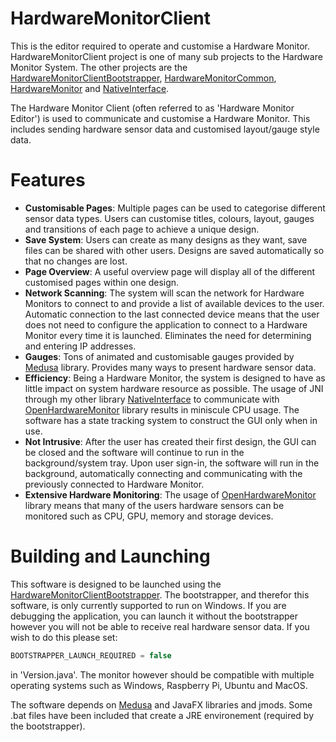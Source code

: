 # HardwareMonitorClient
This is the editor required to operate and customise a Hardware Monitor. HardwareMonitorClient project is one of many sub projects to the Hardware Monitor System. The other projects are the [HardwareMonitorClientBootstrapper](https://github.com/ChristianBenner/HardwareMonitorClientBootstrapper), [HardwareMonitorCommon](https://github.com/ChristianBenner/HardwareMonitorCommon), [HardwareMonitor](https://github.com/ChristianBenner/HardwareMonitor) and [NativeInterface](https://github.com/ChristianBenner/NativeInterface).

The Hardware Monitor Client (often referred to as 'Hardware Monitor Editor') is used to communicate and customise a Hardware Monitor. This includes sending hardware sensor data and customised layout/gauge style data.

# Features
- **Customisable Pages**: Multiple pages can be used to categorise different sensor data types. Users can customise titles, colours, layout, gauges and transitions of each page to achieve a unique design.
- **Save System**: Users can create as many designs as they want, save files can be shared with other users. Designs are saved automatically so that no changes are lost.
- **Page Overview**: A useful overview page will display all of the different customised pages within one design.
- **Network Scanning**: The system will scan the network for Hardware Monitors to connect to and provide a list of available devices to the user. Automatic connection to the last connected device means that the user does not need to configure the application to connect to a Hardware Monitor every time it is launched. Eliminates the need for determining and entering IP addresses.
- **Gauges**: Tons of animated and customisable gauges provided by [Medusa](https://github.com/HanSolo/Medusa) library. Provides many ways to present hardware sensor data.
- **Efficiency**: Being a Hardware Monitor, the system is designed to have as little impact on system hardware resource as possible. The usage of JNI through my other library [NativeInterface](https://github.com/ChristianBenner/NativeInterface) to communicate with [OpenHardwareMonitor](https://github.com/openhardwaremonitor/openhardwaremonitor) library results in miniscule CPU usage. The software has a state tracking system to construct the GUI only when in use.
- **Not Intrusive**: After the user has created their first design, the GUI can be closed and the software will continue to run in the background/system tray. Upon user sign-in, the software will run in the background, automatically connecting and communicating with the previously connected to Hardware Monitor.
- **Extensive Hardware Monitoring**: The usage of [OpenHardwareMonitor](https://github.com/openhardwaremonitor/openhardwaremonitor) library means that many of the users hardware sensors can be monitored such as CPU, GPU, memory and storage devices.

# Building and Launching
This software is designed to be launched using the [HardwareMonitorClientBootstrapper](https://github.com/ChristianBenner/HardwareMonitorClientBootstrapper). The bootstrapper, and therefor this software, is only currently supported to run on Windows. If you are debugging the application, you can launch it without the bootstrapper however you will not be able to receive real hardware sensor data. If you wish to do this please set:
```java
BOOTSTRAPPER_LAUNCH_REQUIRED = false
```
in 'Version.java'. The monitor however should be compatible with multiple operating systems such as Windows, Raspberry Pi, Ubuntu and MacOS.

The software depends on [Medusa](https://github.com/HanSolo/Medusa) and JavaFX libraries and jmods. Some .bat files have been included that create a JRE environement (required by the bootstrapper).
